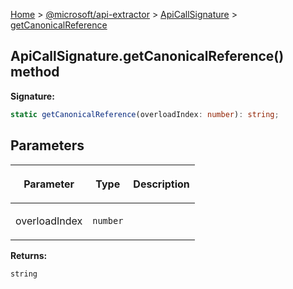 [Home](./index) &gt; [@microsoft/api-extractor](./api-extractor.md) &gt; [ApiCallSignature](./api-extractor.apicallsignature.md) &gt; [getCanonicalReference](./api-extractor.apicallsignature.getcanonicalreference.md)

## ApiCallSignature.getCanonicalReference() method

<b>Signature:</b>

```typescript
static getCanonicalReference(overloadIndex: number): string;
```

## Parameters

|  <p>Parameter</p> | <p>Type</p> | <p>Description</p> |
|  --- | --- | --- |
|  <p>overloadIndex</p> | <p>`number`</p> |  |

<b>Returns:</b>

`string`

